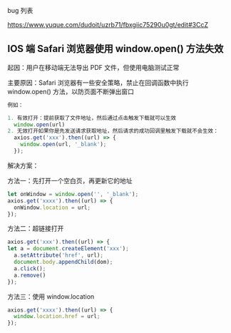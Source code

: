 
bug 列表

https://www.yuque.com/dudoit/uzrb71/fbxgiic75290u0gt/edit#3CcZ

## IOS 端 Safari 浏览器使用 window.open() 方法失效

起因：用户在移动端无法导出 PDF 文件，但使用电脑测试正常

主要原因：Safari 浏览器有一些安全策略，禁止在回调函数中执行 window.open() 方法，以防页面不断弹出窗口

  ```JavaScript
  例如：
  
  1. 有效打开：提前获取了文件地址，然后通过点击触发下载就可以生效
    window.open(url)
  2. 无效打开如果你是先发送请求获取地址，然后请求的成功回调里触发下载就不会生效：
    axios.get('xxx').then((url) => {
      window.open(url, '_blank');
    });
  ```

解决方案：

方法一：先打开一个空白页，再更新它的地址

```JavaScript
let onWindow = window.open('', '_blank');
axios.get('xxxx').then((url) => {
  onWindow.location = url;
});
```

方法二：超链接打开

```JavaScript
axios.get('xxx').then((url) => {
let a = document.createElement('xxx');
  a.setAttribute('href', url);
  document.body.appendChild(dom);
  a.click();
  a.remove()
});
```

方法三：使用 window.location

```JavaScript
axios.get('xxxx').then((url) => {
  window.location.href = url;
});
```
